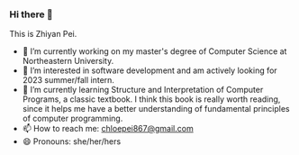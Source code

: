 ### Hi there 👋 
This is Zhiyan Pei.
- 🔭 I’m currently working on my master's degree of Computer Science at Northeastern University.
- 👯 I’m interested in software development and am actively looking for 2023 summer/fall intern.
- 🌱 I’m currently learning Structure and Interpretation of Computer Programs, a classic textbook. I think this book is really worth reading, since it helps me have a better understanding of fundamental principles of computer programming.
- 📫 How to reach me: chloepei867@gmail.com
- 😄 Pronouns: she/her/hers

<!--
**chloepei867/chloepei867** is a ✨ _special_ ✨ repository because its `README.md` (this file) appears on your GitHub profile.




